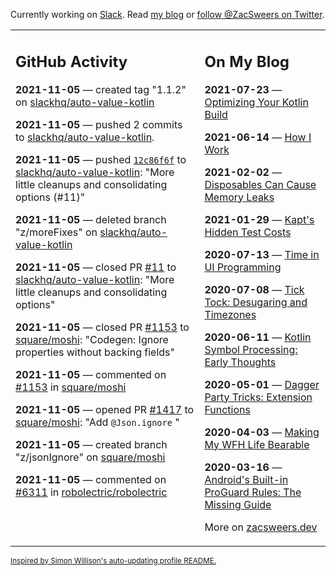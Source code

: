 Currently working on [Slack](https://slack.com/). Read [my blog](https://zacsweers.dev/) or [follow @ZacSweers on Twitter](https://twitter.com/ZacSweers).

<table><tr><td valign="top" width="60%">

## GitHub Activity
<!-- githubActivity starts -->
**2021-11-05** — created tag "1.1.2" on [slackhq/auto-value-kotlin](https://api.github.com/repos/slackhq/auto-value-kotlin)

**2021-11-05** — pushed 2 commits to [slackhq/auto-value-kotlin](https://api.github.com/repos/slackhq/auto-value-kotlin).

**2021-11-05** — pushed [`12c86f6f`](https://github.com/slackhq/auto-value-kotlin/commit/12c86f6f509854efde9e86843253c8c5c3fbaacc) to [slackhq/auto-value-kotlin](https://api.github.com/repos/slackhq/auto-value-kotlin): "More little cleanups and consolidating options (#11)"

**2021-11-05** — deleted branch "z/moreFixes" on [slackhq/auto-value-kotlin](https://api.github.com/repos/slackhq/auto-value-kotlin)

**2021-11-05** — closed PR [#11](https://api.github.com/repos/slackhq/auto-value-kotlin/pulls/11) to [slackhq/auto-value-kotlin](https://api.github.com/repos/slackhq/auto-value-kotlin): "More little cleanups and consolidating options"

**2021-11-05** — closed PR [#1153](https://api.github.com/repos/square/moshi/pulls/1153) to [square/moshi](https://api.github.com/repos/square/moshi): "Codegen: Ignore properties without backing fields"

**2021-11-05** — commented on [#1153](https://github.com/square/moshi/pull/1153#issuecomment-962233294) in [square/moshi](https://api.github.com/repos/square/moshi)

**2021-11-05** — opened PR [#1417](https://api.github.com/repos/square/moshi/pulls/1417) to [square/moshi](https://api.github.com/repos/square/moshi): "Add `@Json.ignore` "

**2021-11-05** — created branch "z/jsonIgnore" on [square/moshi](https://api.github.com/repos/square/moshi)

**2021-11-05** — commented on [#6311](https://github.com/robolectric/robolectric/issues/6311#issuecomment-962201819) in [robolectric/robolectric](https://api.github.com/repos/robolectric/robolectric)
<!-- githubActivity ends -->
</td><td valign="top" width="40%">

## On My Blog
<!-- blog starts -->
**2021-07-23** — [Optimizing Your Kotlin Build](https://www.zacsweers.dev/optimizing-your-kotlin-build/)

**2021-06-14** — [How I Work](https://www.zacsweers.dev/how-i-work/)

**2021-02-02** — [Disposables Can Cause Memory Leaks](https://www.zacsweers.dev/disposables-can-cause-memory-leaks/)

**2021-01-29** — [Kapt's Hidden Test Costs](https://www.zacsweers.dev/kapts-hidden-test-costs/)

**2020-07-13** — [Time in UI Programming](https://www.zacsweers.dev/time-in-ui/)

**2020-07-08** — [Tick Tock: Desugaring and Timezones](https://www.zacsweers.dev/ticktock-desugaring-timezones/)

**2020-06-11** — [Kotlin Symbol Processing: Early Thoughts](https://www.zacsweers.dev/kotlin-symbol-processor-early-thoughts/)

**2020-05-01** — [Dagger Party Tricks: Extension Functions](https://www.zacsweers.dev/dagger-party-tricks-extension-functions/)

**2020-04-03** — [Making My WFH Life Bearable](https://www.zacsweers.dev/making-wfh-life-bearable/)

**2020-03-16** — [Android's Built-in ProGuard Rules: The Missing Guide](https://www.zacsweers.dev/android-proguard-rules/)
<!-- blog ends -->
More on [zacsweers.dev](https://zacsweers.dev/)
</td></tr></table>

<sub><a href="https://simonwillison.net/2020/Jul/10/self-updating-profile-readme/">Inspired by Simon Willison's auto-updating profile README.</a></sub>